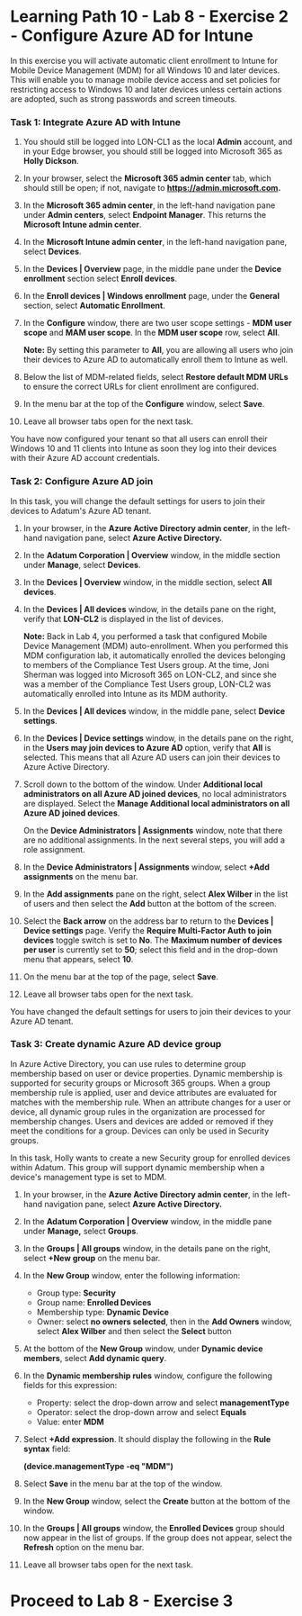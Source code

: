 # Learning Path 10 - Lab 8 - Exercise 2 - Configure Azure AD for Intune 

In this exercise you will activate automatic client enrollment to Intune for Mobile Device Management (MDM) for all Windows 10 and later devices. This will enable you to manage mobile device access and set policies for restricting access to Windows 10 and later devices unless certain actions are adopted, such as strong passwords and screen timeouts.

### Task 1: Integrate Azure AD with Intune

1. You should still be logged into LON-CL1 as the local **Admin** account, and in your Edge browser, you should still be logged into Microsoft 365 as **Holly Dickson**.

2. In your browser, select the **Microsoft 365 admin center** tab, which should still be open; if not, navigate to **https://admin.microsoft.com.** 

3. In the **Microsoft 365 admin center**, in the left-hand navigation pane under **Admin centers**, select **Endpoint Manager**. This returns the **Microsoft Intune admin center**.

4. In the **Microsoft Intune admin center**, in the left-hand navigation pane, select **Devices**.

5. In the **Devices | Overview** page, in the middle pane under the **Device enrollment** section select **Enroll devices**.

6. In the **Enroll devices | Windows enrollment** page, under the **General** section, select **Automatic Enrollment**.

7. In the **Configure** window, there are two user scope settings - **MDM user scope** and **MAM user scope**. In the **MDM user scope** row, select **All**.<br/>

    **Note:** By setting this parameter to **All**, you are allowing all users who join their devices to Azure AD to automatically enroll them to Intune as well.

8. Below the list of MDM-related fields, select **Restore default MDM URLs** to ensure the correct URLs for client enrollment are configured.

9. In the menu bar at the top of the **Configure** window, select **Save**.

10. Leave all browser tabs open for the next task.

You have now configured your tenant so that all users can enroll their Windows 10 and 11 clients into Intune as soon they log into their devices with their Azure AD account credentials.


### Task 2: Configure Azure AD join

In this task, you will change the default settings for users to join their devices to Adatum's Azure AD tenant.

1. In your browser, in the **Azure Active Directory admin center**, in the left-hand navigation pane, select **Azure Active Directory.**

2. In the **Adatum Corporation | Overview** window, in the middle section under **Manage**, select **Devices**.

3. In the **Devices | Overview** window, in the middle section, select **All devices**.

4. In the **Devices | All devices** window, in the details pane on the right, verify that **LON-CL2** is displayed in the list of devices. <br/>

   **Note:** Back in Lab 4, you performed a task that configured Mobile Device Management (MDM) auto-enrollment. When you performed this MDM configuration lab, it automatically enrolled the devices belonging to members of the Compliance Test Users group. At the time, Joni Sherman was logged into Microsoft 365 on LON-CL2, and since she was a member of the Compliance Test Users group, LON-CL2 was automatically enrolled into Intune as its MDM authority. <br/>

5. In the **Devices | All devices** window, in the middle pane, select **Device settings**.

6. In the **Devices | Device settings** window, in the details pane on the right, in the **Users may join devices to Azure AD** option, verify that **All** is selected. This means that all Azure AD users can join their devices to Azure Active Directory.

7. Scroll down to the bottom of the window. Under **Additional local administrators on all Azure AD joined devices**, no local administrators are displayed. Select the **Manage Additional local administrators on all Azure AD joined devices**. <br/>

   On the **Device Administrators | Assignments** window, note that there are no additional assignments. In the next several steps, you will add a role assignment.

8. In the **Device Administrators | Assignments** window, select **+Add assignments** on the menu bar.

9. In the **Add assignments** pane on the right, select **Alex Wilber** in the list of users and then select the **Add** button at the bottom of the screen.

10. Select the **Back arrow** on the address bar to return to the **Devices | Device settings** page. Verify the **Require Multi-Factor Auth to join devices** toggle switch is set to **No**. The **Maximum number of devices per user** is currently set to **50**; select this field and in the drop-down menu that appears, select **10**.

11. On the menu bar at the top of the page, select **Save**.

12. Leave all browser tabs open for the next task.

You have changed the default settings for users to join their devices to your Azure AD tenant.


### Task 3: Create dynamic Azure AD device group

In Azure Active Directory, you can use rules to determine group membership based on user or device properties. Dynamic membership is supported for security groups or Microsoft 365 groups. When a group membership rule is applied, user and device attributes are evaluated for matches with the membership rule. When an attribute changes for a user or device, all dynamic group rules in the organization are processed for membership changes. Users and devices are added or removed if they meet the conditions for a group. Devices can only be used in Security groups.

In this task, Holly wants to create a new Security group for enrolled devices within Adatum. This group will support dynamic membership when a device's management type is set to MDM.

1. In your browser, in the **Azure Active Directory admin center**, in the left-hand navigation pane, select **Azure Active Directory.**

2. In the **Adatum Corporation | Overview** window, in the middle pane under **Manage,** select **Groups**.

3. In the **Groups | All groups** window, in the details pane on the right, select **+New group** on the menu bar.

4. In the **New Group** window, enter the following information:

    - Group type: **Security**
    - Group name: **Enrolled Devices**
    - Membership type: **Dynamic Device**
    - Owner: select **no owners selected**, then in the **Add Owners** window, select **Alex Wilber** and then select the **Select** button
    
5. At the bottom of the **New Group** window, under **Dynamic device members**, select **Add dynamic query**.

6. In the **Dynamic membership rules** window, configure the following fields for this expression:

    - Property: select the drop-down arrow and select **managementType**
    - Operator: select the drop-down arrow and select **Equals**  
    - Value: enter **MDM**

7. Select **+Add expression**. It should display the following in the **Rule syntax** field:<br/>

    **(device.managementType -eq  &quot;MDM&quot;)**

8. Select **Save** in the menu bar at the top of the window.

9. In the **New Group** window, select the **Create** button at the bottom of the window.

10. In the **Groups | All groups** window, the **Enrolled Devices** group should now appear in the list of groups. If the group does not appear, select the **Refresh** option on the menu bar. 

11. Leave all browser tabs open for the next task.


# Proceed to Lab 8 - Exercise 3
